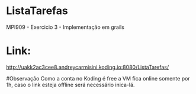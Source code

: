 # ListaTarefas
MPI909 - Exercicio 3 - Implementação em grails

# Link:
http://uakk2ac3cee8.andreycarmisini.koding.io:8080/ListaTarefas/

#Observação
Como a conta no Koding é free a VM fica online somente por 1h, caso o link esteja offline será necessário inica-lá.


